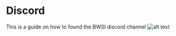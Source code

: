 # Discord
This is a guide on how to found the BWSI discord channel
![alt text](https://raw.githubusercontent.com/edwardclifford/Discord/master/Create.jpg)
